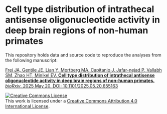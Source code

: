 # Cell type distribution of intrathecal antisense oligonucleotide activity in deep brain regions of non-human primates

This repository holds data and source code to reproduce the analyses from the following manuscript:

[Frei JA, Gentile JE, Lian Y, Mortberg MA, Capitanio J, Jafar-nejad P, Vallabh SM, Zhao HT, Minikel EV. **Cell type distribution of intrathecal antisense oligonucleotide activity in deep brain regions of non-human primates.** _bioRxiv_. 2025 May 20. DOI: 10.1101/2025.05.20.655163](https://doi.org/10.1101/2024.12.05.627039)

<a rel="license" href="http://creativecommons.org/licenses/by/4.0/"><img alt="Creative Commons License" style="border-width:0" src="https://i.creativecommons.org/l/by/4.0/88x31.png" /></a><br />This work is licensed under a <a rel="license" href="http://creativecommons.org/licenses/by/4.0/">Creative Commons Attribution 4.0 International License</a>.
